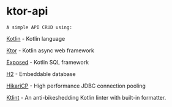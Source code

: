 # ktor-api

```
A simple API CRUD using:
```

[Kotlin](https://github.com/JetBrains/kotlin) - Kotlin language

[Ktor](https://ktor.io/) - Kotlin async web framework

[Exposed](https://github.com/JetBrains/Exposed) - Kotlin SQL framework

[H2](https://github.com/h2database/h2database) - Embeddable database

[HikariCP](https://github.com/brettwooldridge/HikariCP) - High performance JDBC connection pooling

[Ktlint](https://ktlint.github.io/) - An anti-bikeshedding Kotlin linter with built-in formatter.
